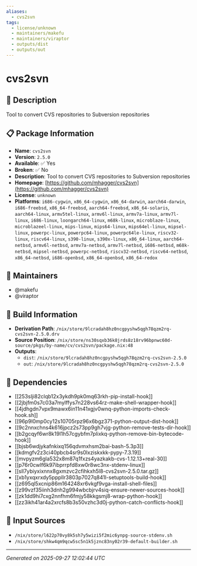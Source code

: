```yaml
---
aliases:
  - cvs2svn
tags:
  - license/unknown
  - maintainers/makefu
  - maintainers/viraptor
  - outputs/dist
  - outputs/out
---
```


# cvs2svn

## 📝 Description

Tool to convert CVS repositories to Subversion repositories

## 📋 Package Information

- **Name**: `cvs2svn`
- **Version**: `2.5.0`
- **Available**: ✅ Yes
- **Broken**: ✅ No
- **Description**: Tool to convert CVS repositories to Subversion repositories
- **Homepage**: [https://github.com/mhagger/cvs2svn](https://github.com/mhagger/cvs2svn)
- **License**: `unknown`
- **Platforms**: `i686-cygwin`, `x86_64-cygwin`, `x86_64-darwin`, `aarch64-darwin`, `i686-freebsd`, `x86_64-freebsd`, `aarch64-freebsd`, `x86_64-solaris`, `aarch64-linux`, `armv5tel-linux`, `armv6l-linux`, `armv7a-linux`, `armv7l-linux`, `i686-linux`, `loongarch64-linux`, `m68k-linux`, `microblaze-linux`, `microblazeel-linux`, `mips-linux`, `mips64-linux`, `mips64el-linux`, `mipsel-linux`, `powerpc-linux`, `powerpc64-linux`, `powerpc64le-linux`, `riscv32-linux`, `riscv64-linux`, `s390-linux`, `s390x-linux`, `x86_64-linux`, `aarch64-netbsd`, `armv6l-netbsd`, `armv7a-netbsd`, `armv7l-netbsd`, `i686-netbsd`, `m68k-netbsd`, `mipsel-netbsd`, `powerpc-netbsd`, `riscv32-netbsd`, `riscv64-netbsd`, `x86_64-netbsd`, `i686-openbsd`, `x86_64-openbsd`, `x86_64-redox`
## 👥 Maintainers

- @makefu
- @viraptor


## 🔧 Build Information

- **Derivation Path**: `/nix/store/9lcradah8hz0ncgpyshw5qgh78qzm2rq-cvs2svn-2.5.0.drv`
- **Source Position**: `/nix/store/ns30sqxb36k8jrds8z18rv96bpnwc60d-source/pkgs/by-name/cv/cvs2svn/package.nix:48`
- **Outputs**:
  - `dist`:  `/nix/store/9lcradah8hz0ncgpyshw5qgh78qzm2rq-cvs2svn-2.5.0`
  - `out`:  `/nix/store/9lcradah8hz0ncgpyshw5qgh78qzm2rq-cvs2svn-2.5.0`

## 🔗 Dependencies

- [[253slji82clqb12x3ykdh9pk0mq63rkh-pip-install-hook]]
- [[2jbjfm0s7c03a7mylffys7n228vs64rz-make-shell-wrapper-hook]]
- [[4jdhgdn7vpx9mawx6in11n41xgjv0wnq-python-imports-check-hook.sh]]
- [[96p9l0mp0cy12s10705rpz96x6bgz371-python-output-dist-hook]]
- [[9c2nnxchns4k616jpcz2s73pp9gh7vjg-python-remove-tests-dir-hook]]
- [[b2gcqyf6wr8k19l1h57cgybfm7plixkq-python-remove-bin-bytecode-hook]]
- [[bjsb6wdjykafnkixq156qdvmxhsm2bai-bash-5.3p3]]
- [[kdmgfv2z3ci40pbcb4sr9s0lxziskxkk-pypy-7.3.19]]
- [[mvpyzm6gla532x8m87q1fxzs4yazkakb-cvs-1.12.13+real-30]]
- [[p76r0cwlf6k97ibprrpfd8xw0r8wc3nx-stdenv-linux]]
- [[sll7ybiyxixnnx8gxmzvc2cfihkxh5l8-cvs2svn-2.5.0.tar.gz]]
- [[xb1yxqxrxdy5pppllr3803p7027q841l-setuptools-build-hook]]
- [[z695ql5xcnip86m164248xr6vkgf9vga-install-shell-files]]
- [[z99vzf35iinh3dnh2g994wbcbjrv4siq-ensure-newer-sources-hook]]
- [[zk1dd9hi7cxg2nnfhm6fmjy58kkgsmj8-wrap-python-hook]]
- [[zz3ikh41ar4a2xrcfs8b3s50vzhc3d0j-python-catch-conflicts-hook]]

## 📁 Input Sources

- `/nix/store/l622p70vy8k5sh7y5wizi5f2mic6ynpg-source-stdenv.sh`
- `/nix/store/shkw4qm9qcw5sc5n1k5jznc83ny02r39-default-builder.sh`

---
*Generated on 2025-09-27 12:02:44 UTC*
